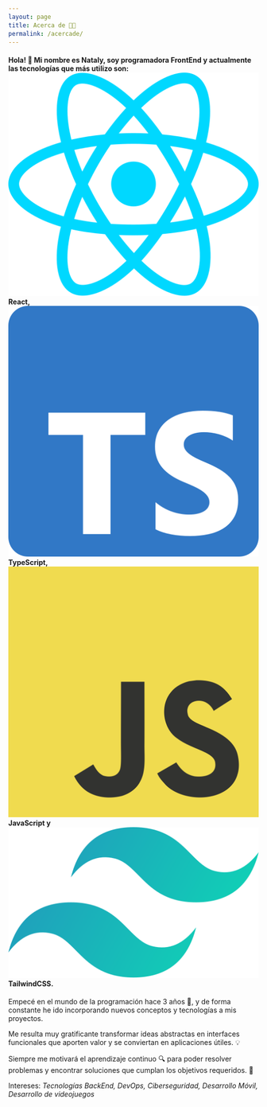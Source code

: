 ```yaml
---
layout: page
title: Acerca de 👩‍💻
permalink: /acercade/
---
```


#### Hola! 👋 Mi nombre es Nataly, soy programadora FrontEnd y actualmente las tecnologías que más utilizo son: **<img class="tech-icon" src="/assets/images/technologies/react-icon.svg"/> React, <img class="tech-icon" src="/assets/images/technologies/ts-icon.svg"/> TypeScript, <img class="tech-icon" src="/assets/images/technologies/js-icon.svg"/> JavaScript y <img class="tech-icon" src="/assets/images/technologies/tailwind-icon.svg"/> TailwindCSS.**

Empecé en el mundo de la programación hace 3 años 🚀, y de forma constante he ido incorporando nuevos conceptos y tecnologías a mis proyectos.

Me resulta muy gratificante transformar ideas abstractas en interfaces funcionales que aporten valor y se conviertan en aplicaciones útiles. 💡

Siempre me motivará el aprendizaje continuo 🔍 para poder resolver problemas y encontrar soluciones que cumplan los objetivos requeridos. 🎯

Intereses: *Tecnologías BackEnd, DevOps, Ciberseguridad, Desarrollo Móvil, Desarrollo de videojuegos*